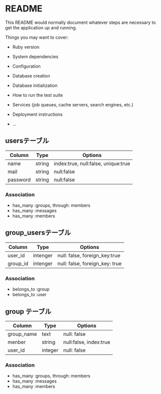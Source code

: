 # README

This README would normally document whatever steps are necessary to get the
application up and running.

Things you may want to cover:

* Ruby version

* System dependencies

* Configuration

* Database creation

* Database initialization

* How to run the test suite

* Services (job queues, cache servers, search engines, etc.)

* Deployment instructions

* ...

## usersテーブル

|Column|Type|Options|
|------|----|-------|
|name|string|index:true, null:false, unique:true|
|mail|string|null:false|
|password|string|null:false|

### Association
- has_many :groups, through: members
- has_many :messages
- has_many :members


## group_usersテーブル

|Column|Type|Options|
|------|----|-------|
|user_id|intenger|null: false, foreign_key:true|
|group_id|intenger|null: false, foreign_key: true|

### Association
- belongs_to :group
- belongs_to :user

## group テーブル

|Column|Type|Options|
|------|----|-------|
|group_name|text|null: false|
|menber|string|null:false, index:true|
|user_id|integer|null: false|

### Association
- has_many :groups, through: members
- has_many :messages
- has_many :members